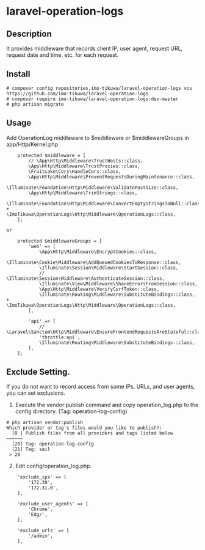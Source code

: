 # laravel-operation-logs

## Description
It provides middleware that records client IP, user agent, request URL, request date and time, etc. for each request.

## Install
```
# composer config repositories.imo-tikuwa/laravel-operation-logs vcs https://github.com/imo-tikuwa/laravel-operation-logs
# composer require imo-tikuwa/laravel-operation-logs:dev-master
# php artisan migrate
```

## Usage
Add OperationLog middleware to $middleware or $middlewareGroups in app/Http/Kernel.php
```
    protected $middleware = [
        // \App\Http\Middleware\TrustHosts::class,
        \App\Http\Middleware\TrustProxies::class,
        \Fruitcake\Cors\HandleCors::class,
        \App\Http\Middleware\PreventRequestsDuringMaintenance::class,
        \Illuminate\Foundation\Http\Middleware\ValidatePostSize::class,
        \App\Http\Middleware\TrimStrings::class,
        \Illuminate\Foundation\Http\Middleware\ConvertEmptyStringsToNull::class,
+        \ImoTikuwa\OperationLogs\Http\Middleware\OperationLogs::class,
    ];

or

    protected $middlewareGroups = [
        'web' => [
            \App\Http\Middleware\EncryptCookies::class,
            \Illuminate\Cookie\Middleware\AddQueuedCookiesToResponse::class,
            \Illuminate\Session\Middleware\StartSession::class,
            // \Illuminate\Session\Middleware\AuthenticateSession::class,
            \Illuminate\View\Middleware\ShareErrorsFromSession::class,
            \App\Http\Middleware\VerifyCsrfToken::class,
            \Illuminate\Routing\Middleware\SubstituteBindings::class,
+            \ImoTikuwa\OperationLogs\Http\Middleware\OperationLogs::class,
        ],

        'api' => [
            // \Laravel\Sanctum\Http\Middleware\EnsureFrontendRequestsAreStateful::class,
            'throttle:api',
            \Illuminate\Routing\Middleware\SubstituteBindings::class,
        ],
    ];
```

## Exclude Setting.
If you do not want to record access from some IPs, URLs, and user agents, you can set exclusions.

1. Execute the vendor:publish command and copy operation_log.php to the config directory. (Tag: operation-log-config)
```
# php artisan vendor:publish
Which provider or tag's files would you like to publish?:
  [0 ] Publish files from all providers and tags listed below
~~~~~~
  [20] Tag: operation-log-config
  [21] Tag: sail
 > 20
```

2. Edit config/operation_log.php.
```
    'exclude_ips' => [
        '172.30',
        '172.31.0',
    ],

    'exclude_user_agents' => [
        'Chrome',
        'Edg/',
    ],

    'exclude_urls' => [
        '/admin',
    ],
```
